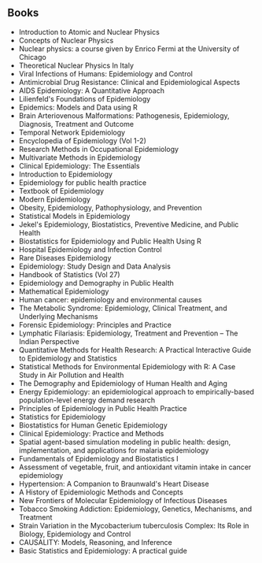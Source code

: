 <h2> Books </h2>

<ul>

                             

 <li><a target="_blank" href="https://github.com/manjunath5496/Nuclear-Physics-Books/blob/master/nmg(1).pdf" style="text-decoration:none;">Introduction
to Atomic and Nuclear Physics</a></li>

 <li><a target="_blank" href="https://github.com/manjunath5496/Nuclear-Physics-Books/blob/master/nmg(2).pdf" style="text-decoration:none;">Concepts of Nuclear Physics</a></li>

<li><a target="_blank" href="https://github.com/manjunath5496/Nuclear-Physics-Books/blob/master/nmg(3).pdf" style="text-decoration:none;">Nuclear physics: a course given by Enrico Fermi at the University of Chicago</a></li>
 <li><a target="_blank" href="https://github.com/manjunath5496/Nuclear-Physics-Books/blob/master/nmg(4).pdf" style="text-decoration:none;">Theoretical Nuclear Physics In Italy</a></li>                              
<li><a target="_blank" href="https://github.com/manjunath5496/Nuclear-Physics-Books/blob/master/nmg(5).pdf" style="text-decoration:none;"> Viral Infections of Humans: Epidemiology and Control</a></li>
<li><a target="_blank" href="https://github.com/manjunath5496/Nuclear-Physics-Books/blob/master/nmg(6).pdf" style="text-decoration:none;">Antimicrobial Drug
Resistance: Clinical and Epidemiological Aspects </a></li>
 <li><a target="_blank" href="https://github.com/manjunath5496/Nuclear-Physics-Books/blob/master/nmg(7).pdf" style="text-decoration:none;">AIDS Epidemiology: A Quantitative Approach</a></li>

 <li><a target="_blank" href="https://github.com/manjunath5496/Nuclear-Physics-Books/blob/master/nmg(8).pdf" style="text-decoration:none;">Lilienfeld's Foundations of Epidemiology</a></li>
   <li><a target="_blank" href="https://github.com/manjunath5496/Nuclear-Physics-Books/blob/master/nmg(9).pdf" style="text-decoration:none;">Epidemics: Models and Data using R</a></li>
  
   
 <li><a target="_blank" href="https://github.com/manjunath5496/Nuclear-Physics-Books/blob/master/nmg(10).pdf" style="text-decoration:none;">Brain Arteriovenous Malformations: Pathogenesis, Epidemiology, Diagnosis, Treatment and Outcome</a></li>                              
<li><a target="_blank" href="https://github.com/manjunath5496/Nuclear-Physics-Books/blob/master/nmg(11).pdf" style="text-decoration:none;"> Temporal Network
Epidemiology</a></li>
<li><a target="_blank" href="https://github.com/manjunath5496/Nuclear-Physics-Books/blob/master/nmg(12).pdf" style="text-decoration:none;">Encyclopedia of Epidemiology (Vol 1-2)</a></li>
<li><a target="_blank" href="https://github.com/manjunath5496/Nuclear-Physics-Books/blob/master/nmg(13).pdf" style="text-decoration:none;">Research Methods in Occupational Epidemiology</a></li>

<li><a target="_blank" href="https://github.com/manjunath5496/Nuclear-Physics-Books/blob/master/nmg(14).pdf" style="text-decoration:none;">Multivariate Methods
in Epidemiology</a></li>
                              
<li><a target="_blank" href="https://github.com/manjunath5496/Nuclear-Physics-Books/blob/master/nmg(15).pdf" style="text-decoration:none;">Clinical Epidemiology: The Essentials</a></li>

<li><a target="_blank" href="https://github.com/manjunath5496/Nuclear-Physics-Books/blob/master/nmg(16).pdf" style="text-decoration:none;">Introduction to Epidemiology</a></li>

  <li><a target="_blank" href="https://github.com/manjunath5496/Nuclear-Physics-Books/blob/master/nmg(17).pdf" style="text-decoration:none;">Epidemiology for public health practice</a></li>   
  
<li><a target="_blank" href="https://github.com/manjunath5496/Nuclear-Physics-Books/blob/master/nmg(18).pdf" style="text-decoration:none;">Textbook of Epidemiology</a></li> 

  
<li><a target="_blank" href="https://github.com/manjunath5496/Nuclear-Physics-Books/blob/master/nmg(19).pdf" style="text-decoration:none;">Modern Epidemiology </a></li> 

<li><a target="_blank" href="https://github.com/manjunath5496/Nuclear-Physics-Books/blob/master/nmg(20).pdf" style="text-decoration:none;">Obesity, Epidemiology, Pathophysiology,
and Prevention</a></li>

<li><a target="_blank" href="https://github.com/manjunath5496/Nuclear-Physics-Books/blob/master/nmg(21).pdf" style="text-decoration:none;">Statistical Models in Epidemiology</a></li>
<li><a target="_blank" href="https://github.com/manjunath5496/Nuclear-Physics-Books/blob/master/nmg(22).pdf" style="text-decoration:none;">Jekel's Epidemiology, Biostatistics,
Preventive Medicine, and Public Health</a></li> 
 <li><a target="_blank" href="https://github.com/manjunath5496/Nuclear-Physics-Books/blob/master/nmg(23).pdf" style="text-decoration:none;">Biostatistics for
Epidemiology and Public Health Using R</a></li> 
 

   <li><a target="_blank" href="https://github.com/manjunath5496/Nuclear-Physics-Books/blob/master/nmg(24).pdf" style="text-decoration:none;">Hospital Epidemiology and Infection Control</a></li>


<li><a target="_blank" href="https://github.com/manjunath5496/Nuclear-Physics-Books/blob/master/nmg(25).pdf" style="text-decoration:none;">Rare Diseases Epidemiology</a></li> 

<li><a target="_blank" href="https://github.com/manjunath5496/Nuclear-Physics-Books/blob/master/nmg(26).pdf" style="text-decoration:none;">Epidemiology: Study Design and Data Analysis</a></li>

<li><a target="_blank" href="https://github.com/manjunath5496/Nuclear-Physics-Books/blob/master/nmg(27).pdf" style="text-decoration:none;">Handbook of Statistics (Vol 27)</a></li>
<li><a target="_blank" href="https://github.com/manjunath5496/Nuclear-Physics-Books/blob/master/nmg(28).pdf" style="text-decoration:none;">Epidemiology and Demography in Public Health</a></li> 
 <li><a target="_blank" href="https://github.com/manjunath5496/Nuclear-Physics-Books/blob/master/nmg(29).pdf" style="text-decoration:none;">Mathematical Epidemiology</a></li> 
 

   <li><a target="_blank" href="https://github.com/manjunath5496/Nuclear-Physics-Books/blob/master/nmg(30).pdf" style="text-decoration:none;">Human cancer: epidemiology and environmental causes</a></li>



<li><a target="_blank" href="https://github.com/manjunath5496/Nuclear-Physics-Books/blob/master/nmg(31).pdf" style="text-decoration:none;">The Metabolic Syndrome: Epidemiology, Clinical Treatment, and Underlying Mechanisms</a></li> 

<li><a target="_blank" href="https://github.com/manjunath5496/Nuclear-Physics-Books/blob/master/nmg(32).pdf" style="text-decoration:none;">Forensic Epidemiology: Principles and Practice</a></li>

<li><a target="_blank" href="https://github.com/manjunath5496/Nuclear-Physics-Books/blob/master/nmg(33).pdf" style="text-decoration:none;">Lymphatic Filariasis: Epidemiology, Treatment and Prevention – The Indian Perspective</a></li>
<li><a target="_blank" href="https://github.com/manjunath5496/Nuclear-Physics-Books/blob/master/nmg(34).pdf" style="text-decoration:none;">Quantitative Methods for
Health Research: A Practical Interactive Guide to Epidemiology and Statistics</a></li> 
 <li><a target="_blank" href="https://github.com/manjunath5496/Nuclear-Physics-Books/blob/master/nmg(35).pdf" style="text-decoration:none;">Statistical Methods for Environmental Epidemiology with R: A Case Study in Air Pollution and Health</a></li> 
 

   <li><a target="_blank" href="https://github.com/manjunath5496/Nuclear-Physics-Books/blob/master/nmg(36).pdf" style="text-decoration:none;">The Demography and Epidemiology
of Human Health and Aging</a></li>

<li><a target="_blank" href="https://github.com/manjunath5496/Nuclear-Physics-Books/blob/master/nmg(37).pdf" style="text-decoration:none;">Energy Epidemiology: an epidemiological approach to empirically-based population-level energy demand research</a></li>
<li><a target="_blank" href="https://github.com/manjunath5496/Nuclear-Physics-Books/blob/master/nmg(38).pdf" style="text-decoration:none;">Principles of Epidemiology
in Public Health Practice</a></li> 
 <li><a target="_blank" href="https://github.com/manjunath5496/Nuclear-Physics-Books/blob/master/nmg(39).pdf" style="text-decoration:none;">Statistics for Epidemiology</a></li> 
 

   <li><a target="_blank" href="https://github.com/manjunath5496/Nuclear-Physics-Books/blob/master/nmg(40).pdf" style="text-decoration:none;">Biostatistics for Human Genetic
Epidemiology</a></li>

 <li><a target="_blank" href="https://github.com/manjunath5496/Nuclear-Physics-Books/blob/master/nmg(41).pdf" style="text-decoration:none;">Clinical Epidemiology: Practice and Methods</a></li>


   <li><a target="_blank" href="https://github.com/manjunath5496/Nuclear-Physics-Books/blob/master/nmg(42).pdf" style="text-decoration:none;">Spatial agent-based simulation modeling in public health: design, implementation, and applications for malaria epidemiology</a></li>

<li><a target="_blank" href="https://github.com/manjunath5496/Nuclear-Physics-Books/blob/master/nmg(43).pdf" style="text-decoration:none;"> Fundamentals of Epidemiology and Biostatistics I</a></li>
<li><a target="_blank" href="https://github.com/manjunath5496/Nuclear-Physics-Books/blob/master/nmg(44).pdf" style="text-decoration:none;">Assessment of vegetable, fruit, and antioxidant vitamin intake in cancer epidemiology</a></li> 
 <li><a target="_blank" href="https://github.com/manjunath5496/Nuclear-Physics-Books/blob/master/nmg(45).pdf" style="text-decoration:none;">Hypertension: A Companion to Braunwald's Heart Disease</a></li> 
 

   <li><a target="_blank" href="https://github.com/manjunath5496/Nuclear-Physics-Books/blob/master/nmg(46).pdf" style="text-decoration:none;">A History of Epidemiologic Methods and Concepts</a></li>

 <li><a target="_blank" href="https://github.com/manjunath5496/Nuclear-Physics-Books/blob/master/nmg(47).pdf" style="text-decoration:none;">New Frontiers of Molecular Epidemiology
of Infectious Diseases</a></li>



 <li><a target="_blank" href="https://github.com/manjunath5496/Nuclear-Physics-Books/blob/master/nmg(48).pdf" style="text-decoration:none;">Tobacco Smoking Addiction: Epidemiology, Genetics, Mechanisms, and Treatment</a></li>



<li><a target="_blank" href="https://github.com/manjunath5496/Nuclear-Physics-Books/blob/master/nmg(49).pdf" style="text-decoration:none;">Strain Variation in the
Mycobacterium tuberculosis Complex: Its Role in Biology, Epidemiology and Control</a></li> 

<li><a target="_blank" href="https://github.com/manjunath5496/Nuclear-Physics-Books/blob/master/nmg(50).pdf" style="text-decoration:none;">CAUSALITY: Models, Reasoning, and Inference</a></li>

<li><a target="_blank" href="https://github.com/manjunath5496/Nuclear-Physics-Books/blob/master/nmg(51).pdf" style="text-decoration:none;">Basic Statistics and Epidemiology: A practical guide</a></li>

 
 </ul>
